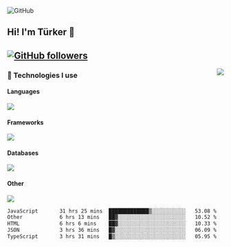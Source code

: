 ![GitHub](https://github.com/turkwr/turkwr/assets/63150613/e5462c44-ccab-48a0-8a33-9f1ea91ff35d)
<!-- ## Hi! I'm Türker 🖐️ -->

##  Hi! I'm Türker 👋
## [![GitHub followers](https://img.shields.io/github/followers/turkwr?color=333&label=Follow&logo=github&logoColor=fff&style=flat-square)](https://github.com/turkwr?tab=followers)
<a href="https://discord.com/users/162740870607536128">
 <img src="https://lanyard.cnrad.dev/api/162740870607536128?hideTimestamp=true&idleMessage=Just%20chillin'%20at%20the%20moment&bg=161a23&animated=true" align="right" />
</a>

### 🧠 Technologies I use
#### Languages
![](https://skillicons.dev/icons?i=js,ts,py,php,go&theme=dark&perline=6)
#### Frameworks
![](https://skillicons.dev/icons?i=next,react,nodejs,tailwind,bootstrap,express&theme=dark&perline=6)
#### Databases
![](https://skillicons.dev/icons?i=mongodb,mysql,sqlite,postgres&theme=dark&perline=6)
#### Other
![](https://skillicons.dev/icons?i=github,git,figma,photoshop,cloudflare,vercel,replit,vscode,visualstudio,discord&theme=dark&perline=6)


<!--START_SECTION:waka-->

```txt
JavaScript       31 hrs 25 mins  █████████████▒░░░░░░░░░░░   53.08 %
Other            6 hrs 13 mins   ██▓░░░░░░░░░░░░░░░░░░░░░░   10.52 %
HTML             6 hrs 6 mins    ██▓░░░░░░░░░░░░░░░░░░░░░░   10.33 %
JSON             3 hrs 36 mins   █▓░░░░░░░░░░░░░░░░░░░░░░░   06.09 %
TypeScript       3 hrs 31 mins   █▒░░░░░░░░░░░░░░░░░░░░░░░   05.95 %
```

<!--END_SECTION:waka-->
